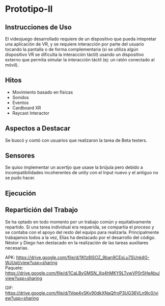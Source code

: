 # Prototipo-II
## Instrucciones de Uso
El videojuego desarrollado requiere de un dispositivo que pueda intepretar una aplicación de VR, y se requiere interacción
por parte del usuario tocando la pantalla o de forma complementaria (si se utiliza algún dispositivo VR se dificulta la interacción táctil)
usando un dispositivo externo que permita simular la interacción táctil (ej: un ratón conectado al móvil).

## Hitos
- Movimiento basado en físicas
- Sonidos
- Eventos
- Cardboard XR
- Raycast Interactor

## Aspectos a Destacar
Se buscó y contó con usuarios que realizaron la tarea de Beta testers.


## Sensores
Se quiso implementar un acertijo que usase la brújula pero debido a incompatibilidades incoherentes de unity con el Input nuevo y el antiguo no se pudo hacer.

## Ejecución


## Repartición del Trabajo
Se ha optado en todo momento por un trabajo común y equitativamente repartido.
Si una tarea individual era requerida, se compartía el proceso y se contaba con el apoyo del resto del equipo para realizarla.
Principalmente trabajamos todos a la vez, Elías ha destacado por el desarrollo del código. Néstor y Diego han destacado en la
realización de las tareas auxiliares necesarias.

APK: https://drive.google.com/file/d/1Kfz8lSOZ_9ban9CEsLu7SUnk4G-WJUqt/view?usp=sharing  
Paquete: https://drive.google.com/file/d/1CaLByGMSN_Xq4hMKY9LTywVP0r5HeAbu/view?usp=sharing

GIF: https://drive.google.com/file/d/1Vqe4vSKv90dkXNaQfroP3UG36VLn9Ic0/view?usp=sharing
